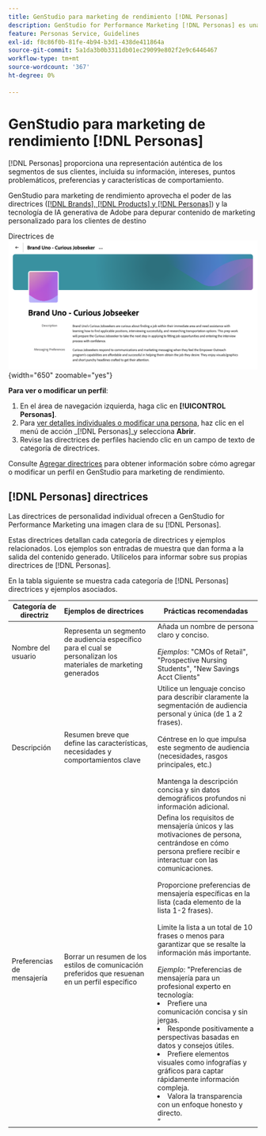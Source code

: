```yaml
---
title: GenStudio para marketing de rendimiento [!DNL Personas]
description: GenStudio for Performance Marketing [!DNL Personas] es una verdadera representación de los segmentos de sus clientes, que capturan sus intereses, puntos problemáticos, preferencias y características de comportamiento.
feature: Personas Service, Guidelines
exl-id: f8c86f0b-81fe-4b94-b3d1-438de411864a
source-git-commit: 5a1da3b0b3311db01ec29099e802f2e9c6446467
workflow-type: tm+mt
source-wordcount: '367'
ht-degree: 0%

---
```


# GenStudio para marketing de rendimiento [!DNL Personas]

[!DNL Personas] proporciona una representación auténtica de los segmentos de sus clientes, incluida su información, intereses, puntos problemáticos, preferencias y características de comportamiento.

GenStudio para marketing de rendimiento aprovecha el poder de las directrices ([[!DNL Brands], [!DNL Products] y [!DNL Personas]](overview.md)) y la tecnología de IA generativa de Adobe para depurar contenido de marketing personalizado para los clientes de destino&#x200B;

Directrices de ![[!DNL Personas] en GenStudio para marketing de rendimiento](/help/assets/personas-guidelines.png){width="650" zoomable="yes"}

**Para ver o modificar un perfil**:

1. En el área de navegación izquierda, haga clic en **[!UICONTROL Personas]**.
1. Para [ver detalles individuales o modificar una persona](add-guidelines.md#manage-personas), haz clic en el menú de acción _[!DNL Personas]_y selecciona **Abrir**.
1. Revise las directrices de perfiles haciendo clic en un campo de texto de categoría de directrices.

Consulte [Agregar directrices](add-guidelines.md) para obtener información sobre cómo agregar o modificar un perfil en GenStudio para marketing de rendimiento.

## [!DNL Personas] directrices

Las directrices de personalidad individual ofrecen a GenStudio for Performance Marketing una imagen clara de su [!DNL Personas].

Estas directrices detallan cada categoría de directrices y ejemplos relacionados. Los ejemplos son entradas de muestra que dan forma a la salida del contenido generado. Utilícelos para informar sobre sus propias directrices de [!DNL Personas].

En la tabla siguiente se muestra cada categoría de [!DNL Personas] directrices y ejemplos asociados.

| Categoría de directriz | Ejemplos de directrices | Prácticas recomendadas |
| ------------------| :---------- |-------------|
| Nombre del usuario | Representa un segmento de audiencia específico para el cual se personalizan los materiales de marketing generados | Añada un nombre de persona claro y conciso.<br><br>_Ejemplos_: &quot;CMOs of Retail&quot;, &quot;Prospective Nursing Students&quot;, &quot;New Savings Acct Clients&quot; |
| Descripción | Resumen breve que define las características, necesidades y comportamientos clave | Utilice un lenguaje conciso para describir claramente la segmentación de audiencia personal y única (de 1 a 2 frases).<br><br>Céntrese en lo que impulsa este segmento de audiencia (necesidades, rasgos principales, etc.)<br><br>Mantenga la descripción concisa y sin datos demográficos profundos ni información adicional. |
| Preferencias de mensajería | Borrar un resumen de los estilos de comunicación preferidos que resuenan en un perfil específico | Defina los requisitos de mensajería únicos y las motivaciones de persona, centrándose en cómo persona prefiere recibir e interactuar con las comunicaciones.<br><br>Proporcione preferencias de mensajería específicas en la lista (cada elemento de la lista 1-2 frases).<br><br>Limite la lista a un total de 10 frases o menos para garantizar que se resalte la información más importante.<br><br>_Ejemplo_: &quot;Preferencias de mensajería para un profesional experto en tecnología:<li>Prefiere una comunicación concisa y sin jergas.</li><li>Responde positivamente a perspectivas basadas en datos y consejos útiles.</li><li>Prefiere elementos visuales como infografías y gráficos para captar rápidamente información compleja.</li><li>Valora la transparencia con un enfoque honesto y directo.</li>” |
